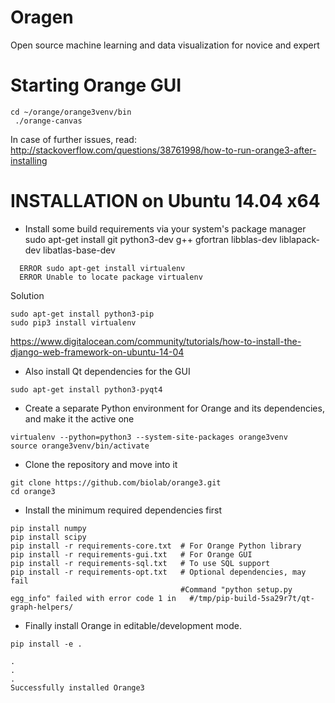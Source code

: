 # Oragen
Open source machine learning and data visualization for novice and expert







# Starting Orange GUI
```
cd ~/orange/orange3venv/bin
 ./orange-canvas
```

In case of further issues, read:
http://stackoverflow.com/questions/38761998/how-to-run-orange3-after-installing



# INSTALLATION on Ubuntu 14.04 x64


* Install some build requirements via your system's package manager
sudo apt-get install  git python3-dev g++ gfortran libblas-dev liblapack-dev libatlas-base-dev
```
  ERROR sudo apt-get install virtualenv
  ERROR Unable to locate package virtualenv
```
Solution
```
sudo apt-get install python3-pip
sudo pip3 install virtualenv
```
https://www.digitalocean.com/community/tutorials/how-to-install-the-django-web-framework-on-ubuntu-14-04



* Also install Qt dependencies for the GUI
```
sudo apt-get install python3-pyqt4
```

* Create a separate Python environment for Orange and its dependencies, and make it the active one
```
virtualenv --python=python3 --system-site-packages orange3venv
source orange3venv/bin/activate
```

* Clone the repository and move into it
```
git clone https://github.com/biolab/orange3.git
cd orange3
```


* Install the minimum required dependencies first
```
pip install numpy  
pip install scipy  
pip install -r requirements-core.txt  # For Orange Python library  
pip install -r requirements-gui.txt   # For Orange GUI  
pip install -r requirements-sql.txt   # To use SQL support  
pip install -r requirements-opt.txt   # Optional dependencies, may fail  
                                      #Command "python setup.py egg_info" failed with error code 1 in   #/tmp/pip-build-5sa29r7t/qt-graph-helpers/  
```



* Finally install Orange in editable/development mode.  

```
pip install -e .  

.  
.  
.  
Successfully installed Orange3  
```  
